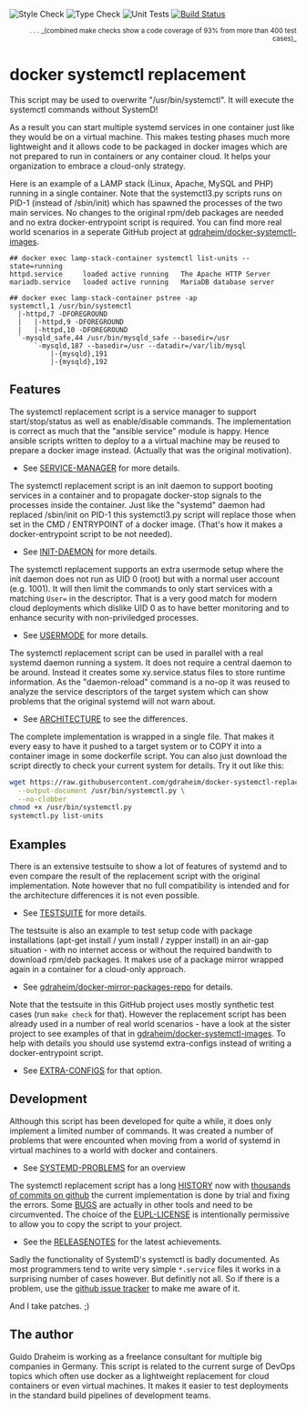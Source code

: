 
![Style Check](https://github.com/gdraheim/docker-systemctl-replacement/actions/workflows/stylecheck.yml/badge.svg?event=push&branch=develop)
![Type Check](https://github.com/gdraheim/docker-systemctl-replacement/actions/workflows/typecheck.yml/badge.svg?event=push&branch=develop)
![Unit Tests](https://github.com/gdraheim/docker-systemctl-replacement/actions/workflows/unittests.yml/badge.svg?event=push&branch=develop)
[![Build Status](https://dev.azure.com/gdraheim/gdraheim/_apis/build/status/gdraheim.docker-systemctl-replacement?branchName=develop)](https://dev.azure.com/gdraheim/gdraheim/_build/latest?definitionId=5&branchName=develop) 
<p align="right"><small>
. . . _(combined make checks show a code coverage of 93% from more than 400 test cases)_
</small></p>

# docker systemctl replacement

This script may be used to overwrite "/usr/bin/systemctl".
It will execute the systemctl commands without SystemD!

As a result you can start multiple systemd services in one
container just like they would be on a virtual machine.
This makes testing phases much more lightweight and it
allows code to be packaged in docker images which are not
prepared to run in containers or any container cloud. It
helps your organization to embrace a cloud-only strategy.

Here is an example of a LAMP stack (Linux, Apache, MySQL
and PHP) running in a single container. Note that the
systemctl3.py scripts runs on PID-1 (instead of /sbin/init)
which has spawned the processes of the two main services.
No changes to the original rpm/deb packages are needed and
no extra docker-entrypoint script is required. You can find
more real world scenarios in a seperate GitHub project
at [gdraheim/docker-systemctl-images](https://github.com/gdraheim/docker-systemctl-images).

    ## docker exec lamp-stack-container systemctl list-units --state=running
    httpd.service     loaded active running   The Apache HTTP Server
    mariadb.service   loaded active running   MariaDB database server
    
    ## docker exec lamp-stack-container pstree -ap
    systemctl,1 /usr/bin/systemctl
      |-httpd,7 -DFOREGROUND
      |   |-httpd,9 -DFOREGROUND
      |   |-httpd,10 -DFOREGROUND
      `-mysqld_safe,44 /usr/bin/mysqld_safe --basedir=/usr
          `-mysqld,187 --basedir=/usr --datadir=/var/lib/mysql
              |-{mysqld},191
              |-{mysqld},192

## Features

The systemctl replacement script is a service manager to
support start/stop/status as well as enable/disable commands.
The implementation is correct as much that the "ansible service"
module is happy. Hence ansible scripts written to deploy to a
a virtual machine may be reused to prepare a docker image 
instead. (Actually that was the original motivation).

* See [SERVICE-MANAGER](SERVICE-MANAGER.md) for more details.

The systemctl replacement script is an init daemon to support
booting services in a container and to propagate docker-stop
signals to the processes inside the container. Just like
the "systemd" daemon had replaced /sbin/init on PID-1 this
systemctl3.py script will replace those when set in the
CMD / ENTRYPOINT of a docker image. (That's how it makes
a docker-entrypoint script to be not needed).

* See [INIT-DAEMON](INIT-DAEMON.md) for more details.

The systemctl replacement supports an extra usermode setup
where the init daemon does not run as UID 0 (root) but with
a  normal user account (e.g. 1001). It will then limit the
commands to only start services with a matching `User=` in
the descriptor. That is a very good match for modern cloud
deployments which dislike UID 0 as to have better monitoring
and to enhance security with non-priviledged processes.

* See [USERMODE](USERMODE.md) for more details.

The systemctl replacement script can be used in parallel
with a real systemd daemon running a system. It does not
require a central daemon to be around. Instead it creates
some xy.service.status files to store runtime information.
As the "daemon-reload" command is a no-op it was reused to
analyze the service descriptors of the target system which
can show problems that the original systemd will not warn about.

* See [ARCHITECTURE](ARCHITECTURE.md) to see the differences.

The complete implementation is wrapped in a single file. That
makes it every easy to have it pushed to a target system or
to COPY it into a container image in some dockerfile script.
You can also just download the script directly to check your
current system for details. Try it out like this:

```bash
wget https://raw.githubusercontent.com/gdraheim/docker-systemctl-replacement/master/files/docker/systemctl3.py \
  --output-document /usr/bin/systemctl.py \
  --no-clobber
chmod +x /usr/bin/systemctl.py
systemctl.py list-units
```

## Examples

There is an extensive testsuite to show a lot of features of
systemd and to even compare the result of the replacement
script with the original implementation. Note however that no
full compatibility is intended and for the architecture 
differences it is not even possible.

* See [TESTSUITE](TESTUITE.md) for more details.

The testsuite is also an example to test setup code with package
installations (apt-get install / yum install / zypper install)
in an air-gap situation - with no internet access or without
the required bandwith to download rpm/deb packages. It makes
use of a package mirror wrapped again in a container for a
cloud-only approach.

* See [gdraheim/docker-mirror-packages-repo](https://github.com/gdraheim/docker-mirror-packages-repo) for details.

Note that the testsuite in this GitHub project uses mostly 
synthetic test cases (run `make check` for that). However 
the replacement script has been already used in a number of 
real world scenarios - have a look at the sister project to
see examples of that in [gdraheim/docker-systemctl-images](https://github.com/gdraheim/docker-systemctl-images).
To help with details you should use systemd extra-configs
instead of writing a docker-entrypoint script.

* See [EXTRA-CONFIGS](EXTRA-CONFIGS.md) for that option.

## Development

Although this script has been developed for quite a while,
it does only implement a limited number of commands. It
was created a number of problems that were encounted when
moving from a world of systemd in virtual machines to a
world with docker and containers.

* See [SYSTEMD-PROBLEMS](SYSTEMD-PROBLEMS.md) for an overview

The systemctl replacement script has a long [HISTORY](HISTORY.md)
now with [thousands of commits on github](https://github.com/gdraheim/docker-systemctl-replacement/tree/master)
the current implementation is done by trial and fixing the errors.
Some [BUGS](BUGS.md) are actually in other tools and need to be
circumvented. The choice of the [EUPL-LICENSE](EUPL-LICENSE.md) is
intentionally permissive to allow you to copy the script to your project.

* See the [RELEASENOTES](RELEASENOTES.md) for the latest achievements.

Sadly the functionality of SystemD's systemctl is badly documented.
As most programmers tend to write very simple `*.service` files
it works in a surprising number of cases however. But definitly
not all. So if there is a problem, use the
[github issue tracker](https://github.com/gdraheim/docker-systemctl-replacement/issues)
to make me aware of it.

And I take patches. ;)

## The author

Guido Draheim is working as a freelance consultant for
multiple big companies in Germany. This script is related to 
the current surge of DevOps topics which often use docker 
as a lightweight replacement for cloud containers or even 
virtual machines. It makes it easier to test deployments
in the standard build pipelines of development teams.

